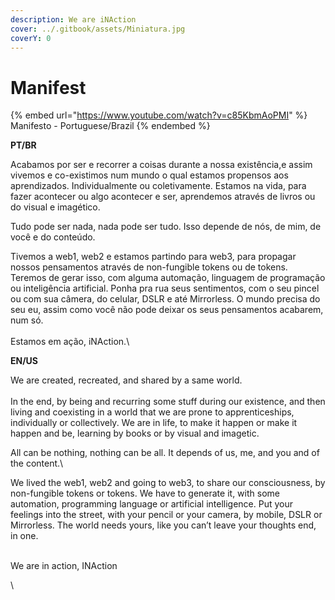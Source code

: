 ```yaml
---
description: We are iNAction
cover: ../.gitbook/assets/Miniatura.jpg
coverY: 0
---
```


# Manifest

{% embed url="https://www.youtube.com/watch?v=c85KbmAoPMI" %}
Manifesto - Portuguese/Brazil
{% endembed %}

**PT/BR**

Acabamos por ser e recorrer a coisas durante a nossa existência,e assim vivemos e co-existimos num mundo o qual estamos propensos aos aprendizados. Individualmente ou coletivamente. Estamos na vida, para fazer acontecer ou algo acontecer e ser, aprendemos através de livros ou do visual e imagético. &#x20;

Tudo pode ser nada, nada pode ser tudo. Isso depende de nós, de mim, de você e do conteúdo.

Tivemos a web1, web2 e estamos partindo para web3, para propagar nossos pensamentos através de non-fungible tokens ou de tokens. Teremos de gerar isso, com alguma automação, linguagem de programação ou inteligência artificial. Ponha pra rua seus sentimentos, com o seu pincel ou com sua câmera, do celular, DSLR e até Mirrorless. O mundo precisa do seu eu, assim como você não pode deixar os seus pensamentos acabarem, num só.\
\
Estamos em ação, iNAction.\


**EN/US**

We are created, recreated, and shared by a same world.\
\
In the end, by being and recurring some stuff during our existence, and then living and coexisting in a world that we are prone to apprenticeships, individually or collectively. We are in life, to make it happen or make it happen and be, learning by books or by visual and imagetic.

All can be nothing, nothing can be all. It depends of us, me, and you and of the content.\


We lived the web1, web2 and going to web3, to share our consciousness, by non-fungible tokens or tokens. We have to generate it, with some automation, programming language or artificial intelligence. Put your feelings into the street, with your pencil or your camera, by mobile, DSLR or Mirrorless. The world needs yours, like you can’t leave your thoughts end, in one.

\
We are in action, INAction

\
